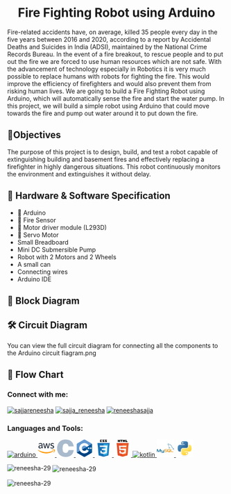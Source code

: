<h1 align="center">Fire Fighting Robot using Arduino</h1>

<p> Fire-related accidents have, on average, killed 35 people every day in the five years between 2016 and 2020, according to a report by Accidental Deaths and Suicides in India (ADSI), maintained by the National Crime Records Bureau. In the event of a fire breakout, to rescue people and to put out the fire we are forced to use human resources which are not safe. With the advancement of technology especially in Robotics it is very much possible to replace humans with robots for fighting the fire. This would improve the efficiency of firefighters and would also prevent them from risking human lives. We are going to build a Fire Fighting Robot using Arduino, which will automatically sense the fire and start the water pump. In this project, we will build a simple robot using Arduino that could move towards the fire and pump out water around it to put down the fire. </p>

<h2> 📝Objectives </h2>
<p> The purpose of this project is to design, build, and test a robot capable of extinguishing building and basement fires and effectively replacing a firefighter in highly dangerous situations. This robot continuously monitors the environment and extinguishes it without delay. </p>

<h2> 🤖 Hardware & Software Specification </h2>

- 🌱 Arduino
- 📝 Fire Sensor
- 💬 Motor driver module (L293D)
- 💬 Servo Motor
- Small Breadboard
- Mini DC Submersible Pump
- Robot with 2 Motors and 2 Wheels
- A small can
- Connecting wires
- Arduino IDE

<h2> 🧩 Block Diagram </h2>


<h2> 🛠️ Circuit Diagram </h2>
<p> You can view the full circuit diagram for connecting all the components to the Arduino circuit fiagram.png </p>

<h2> 🛑 Flow Chart </h2>


<h3 align="left">Connect with me:</h3>
<p align="left">
<a href="https://linkedin.com/in/sajjareneesha" target="blank"><img align="center" src="https://raw.githubusercontent.com/rahuldkjain/github-profile-readme-generator/master/src/images/icons/Social/linked-in-alt.svg" alt="sajjareneesha" height="30" width="40" /></a>
<a href="https://www.codechef.com/users/sajja_reneesha" target="blank"><img align="center" src="https://cdn.jsdelivr.net/npm/simple-icons@3.1.0/icons/codechef.svg" alt="sajja_reneesha" height="30" width="40" /></a>
<a href="https://www.leetcode.com/reneeshasajja" target="blank"><img align="center" src="https://raw.githubusercontent.com/rahuldkjain/github-profile-readme-generator/master/src/images/icons/Social/leet-code.svg" alt="reneeshasajja" height="30" width="40" /></a>
</p>

<h3 align="left">Languages and Tools:</h3>
<p align="left"> <a href="https://www.arduino.cc/" target="_blank" rel="noreferrer"> <img src="https://cdn.worldvectorlogo.com/logos/arduino-1.svg" alt="arduino" width="40" height="40"/> </a> <a href="https://aws.amazon.com" target="_blank" rel="noreferrer"> <img src="https://raw.githubusercontent.com/devicons/devicon/master/icons/amazonwebservices/amazonwebservices-original-wordmark.svg" alt="aws" width="40" height="40"/> </a> <a href="https://www.cprogramming.com/" target="_blank" rel="noreferrer"> <img src="https://raw.githubusercontent.com/devicons/devicon/master/icons/c/c-original.svg" alt="c" width="40" height="40"/> </a> <a href="https://www.w3schools.com/cpp/" target="_blank" rel="noreferrer"> <img src="https://raw.githubusercontent.com/devicons/devicon/master/icons/cplusplus/cplusplus-original.svg" alt="cplusplus" width="40" height="40"/> </a> <a href="https://www.w3schools.com/css/" target="_blank" rel="noreferrer"> <img src="https://raw.githubusercontent.com/devicons/devicon/master/icons/css3/css3-original-wordmark.svg" alt="css3" width="40" height="40"/> </a> <a href="https://www.w3.org/html/" target="_blank" rel="noreferrer"> <img src="https://raw.githubusercontent.com/devicons/devicon/master/icons/html5/html5-original-wordmark.svg" alt="html5" width="40" height="40"/> </a> <a href="https://kotlinlang.org" target="_blank" rel="noreferrer"> <img src="https://www.vectorlogo.zone/logos/kotlinlang/kotlinlang-icon.svg" alt="kotlin" width="40" height="40"/> </a> <a href="https://www.mysql.com/" target="_blank" rel="noreferrer"> <img src="https://raw.githubusercontent.com/devicons/devicon/master/icons/mysql/mysql-original-wordmark.svg" alt="mysql" width="40" height="40"/> </a> <a href="https://www.python.org" target="_blank" rel="noreferrer"> <img src="https://raw.githubusercontent.com/devicons/devicon/master/icons/python/python-original.svg" alt="python" width="40" height="40"/> </a> </p>

<p><img align="left" src="https://github-readme-stats.vercel.app/api/top-langs?username=reneesha-29&show_icons=true&locale=en&layout=compact" alt="reneesha-29" /></p>

<p>&nbsp;<img align="center" src="https://github-readme-stats.vercel.app/api?username=reneesha-29&show_icons=true&locale=en" alt="reneesha-29" /></p>

<p><img align="center" src="https://github-readme-streak-stats.herokuapp.com/?user=reneesha-29&" alt="reneesha-29" /></p>
